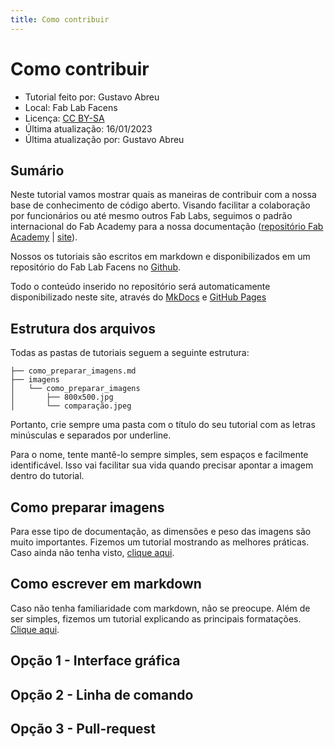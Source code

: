```yaml
---
title: Como contribuir
---
```


# Como contribuir
- Tutorial feito por: Gustavo Abreu
- Local: Fab Lab Facens
- Licença: [CC BY-SA](https://creativecommons.org/licenses/by-sa/4.0/)
- Última atualização: 16/01/2023
- Última atualização por: Gustavo Abreu


## Sumário
Neste tutorial vamos mostrar quais as maneiras de contribuir com a nossa base de conhecimento de código aberto.
Visando facilitar a colaboração por funcionários ou até mesmo outros Fab Labs, seguimos o padrão internacional do Fab Academy para a nossa documentação ([repositório Fab Academy](https://gitlab.fabcloud.org/pub/tutorials) | [site](http://pub.fabcloud.io/tutorials/)).

Nossos os tutoriais são escritos em markdown e disponibilizados em um repositório do Fab Lab Facens no [Github](https://github.com/FabLAB-FACENS/tutoriais).

Todo o conteúdo inserido no repositório será automaticamente disponibilizado neste site, através do [MkDocs](https://www.mkdocs.org/) e [GitHub Pages ](https://pages.github.com/)

## Estrutura dos arquivos

Todas as pastas de tutoriais seguem a seguinte estrutura:

```
├── como_preparar_imagens.md
├── imagens
│   └── como_preparar_imagens
│       ├── 800x500.jpg
│       └── comparação.jpeg
```

Portanto, crie sempre uma pasta com o título do seu tutorial com as letras minúsculas e separados por underline.

Para o nome, tente mantê-lo sempre simples, sem espaços e facilmente identificável. Isso vai facilitar sua vida quando precisar apontar a imagem dentro do tutorial.

## Como preparar imagens

Para esse tipo de documentação, as dimensões e peso das imagens são muito importantes. Fizemos um tutorial mostrando as melhores práticas. Caso ainda não tenha visto, [clique aqui](/Contribuição/como_preparar_imagens/).

## Como escrever em markdown

Caso não tenha familiaridade com markdown, não se preocupe. Além de ser simples, fizemos um tutorial explicando as principais formatações. [Clique aqui](/Contribuição/escrever_md/).

## Opção 1 - Interface gráfica
## Opção 2 - Linha de comando
## Opção 3 - Pull-request